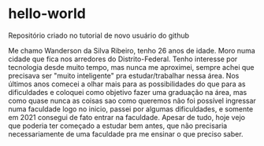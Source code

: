 # hello-world
Repositório criado no tutorial de novo usuário do github


Me chamo Wanderson da Silva Ribeiro, tenho 26 anos de idade. Moro numa cidade que fica nos arredores do Distrito-Federal.
Tenho interesse por tecnologia desde muito tempo, mas nunca me aproximei, sempre achei que precisava ser "muito inteligente" pra estudar/trabalhar nessa área.
Nos últimos anos comecei a olhar mais para as possibilidades do que para as dificuldades e coloquei como objetivo fazer uma graduação na área, mas como quase nunca as coisas sao como queremos não foi possível ingressar numa faculdade logo no inicio, passei por algumas dificuldades, e somente em 2021 consegui de fato entrar na faculdade.
Apesar de tudo, hoje vejo que poderia ter começado a estudar bem antes, que não precisaria necessariamente de uma faculdade pra me ensinar o que preciso saber.
